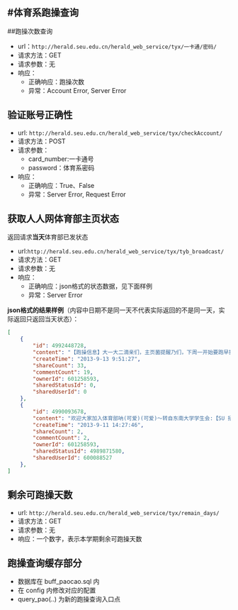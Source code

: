 #体育系跑操查询
----

##跑操次数查询

* url：`http://herald.seu.edu.cn/herald_web_service/tyx/一卡通/密码/`
* 请求方法：GET
* 请求参数：无
* 响应：
    * 正确响应：跑操次数
    * 异常：Account Error, Server Error

## 验证账号正确性
* url: `http://herald.seu.edu.cn/herald_web_service/tyx/checkAccount/`
* 请求方法：POST
* 请求参数：
    * card_number:一卡通号
    * password：体育系密码
* 响应：
    * 正确响应：True、False
    * 异常：Server Error, Request Error

## 获取人人网体育部主页状态
返回请求**当天**体育部已发状态

* url:`http://herald.seu.edu.cn/herald_web_service/tyx/tyb_broadcast/`
* 请求方法：GET
* 请求参数：无
* 响应：
    * 正确响应：json格式的状态数据，见下面样例
    * 异常：Server Error

**json格式的结果样例**（内容中日期不是同一天不代表实际返回的不是同一天，实际返回只返回当天状态）：
```json
[
	{
	    "id": 4992448728, 
	    "content": "【跑操信息】大一大二滴亲们，主页菌提醒乃们，下周一开始要跑早操了(th)(th) 快快调整好自己的生物钟，咱们要一鼓作气，速速跑完(酷)(酷) 大一的孩纸有问题可以戳菌菌呐(走你)(走你) 九龙湖校区早操时间6：40～7：20， 不要赖床呦～(吻)(吻)", 
	    "createTime": "2013-9-13 9:51:27", 
	    "shareCount": 33, 
	    "commentCount": 19, 
	    "ownerId": 601258593, 
	    "sharedStatusId": 0, 
	    "sharedUserId": 0
	}, 
    {
        "id": 4990093678, 
        "content": "欢迎大家加入体育部呐(可爱)(可爱)～转自东南大学学生会:【SU 招新资讯】大一的亲们~昨晚有收到我们送的惊喜么~没有收到的亲们不要着急，我们今天会继续发送~(走你)(走你)再次提醒我们提交报名表有线下提交和现场提交两种方式呦~(th)东南大学学生会有爱的大家庭真诚期待你的加入~(吻)(吻)", 
        "createTime": "2013-9-11 14:27:46", 
        "shareCount": 2, 
        "commentCount": 2, 
        "ownerId": 601258593, 
        "sharedStatusId": 4989871580, 
        "sharedUserId": 600088527
    }, 
]
```

## 剩余可跑操天数
* url: `http://herald.seu.edu.cn/herald_web_service/tyx/remain_days/`
* 请求方法：GET
* 请求参数：无
* 响应：一个数字，表示本学期剩余可跑操天数

## 跑操查询缓存部分
* 数据库在 buff_paocao.sql 内
* 在 config 内修改对应的配置
* query_pao(..) 为新的跑操查询入口点